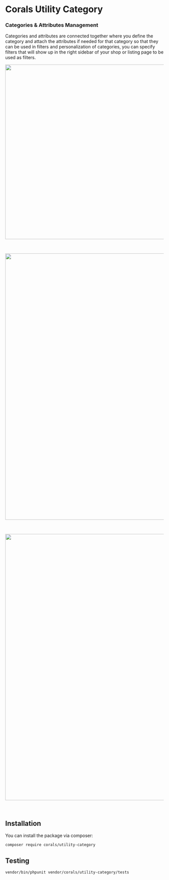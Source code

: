 # Corals Utility Category

### Categories & Attributes Management
Categories and attributes are connected together where you define the category and attach the attributes if needed for that category so that they can be used in filters and personalization of categories, you can specify filters that will show up in the right sidebar of your shop or listing page to be used as filters.

<p><img src="https://www.laraship.com/wp-content/uploads/2018/07/utilities_attributes.png" alt="" width="1307" height="553"></p>
<p>&nbsp;</p>

<p><img src="https://www.laraship.com/wp-content/uploads/2018/07/utilities_categories.png" alt="" width="1328" height="843"></p>
<p>&nbsp;</p>

<p><img src="https://www.laraship.com/wp-content/uploads/2018/07/utilities_categories.png" alt="" width="1328" height="843"></p>
<p>&nbsp;</p>

## Installation

You can install the package via composer:

```bash
composer require corals/utility-category
```

## Testing

```bash
vendor/bin/phpunit vendor/corals/utility-category/tests 
```
